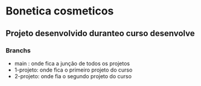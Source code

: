 # Bonetica cosmeticos

## Projeto desenvolvido duranteo curso desenvolve

### Branchs

- main : onde fica a junção de todos os projetos
- 1-projeto: onde fica o primeiro projeto do curso
- 2-projeto: onde fia o segundo projeto do curso